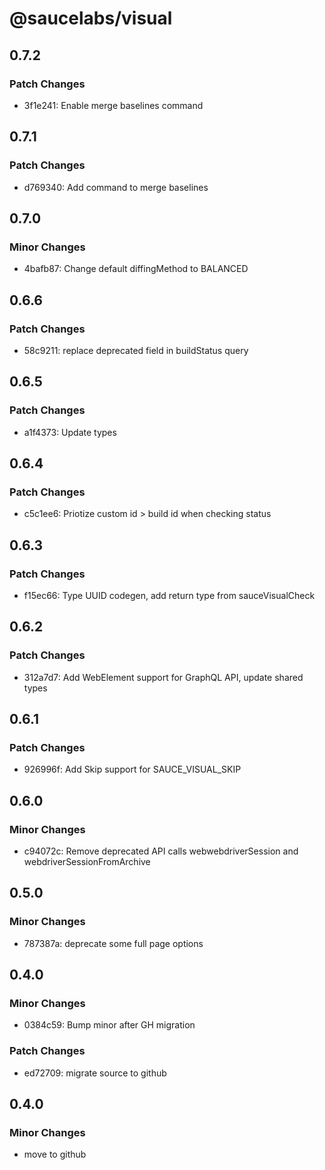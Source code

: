 # @saucelabs/visual

## 0.7.2

### Patch Changes

- 3f1e241: Enable merge baselines command

## 0.7.1

### Patch Changes

- d769340: Add command to merge baselines

## 0.7.0

### Minor Changes

- 4bafb87: Change default diffingMethod to BALANCED

## 0.6.6

### Patch Changes

- 58c9211: replace deprecated field in buildStatus query

## 0.6.5

### Patch Changes

- a1f4373: Update types

## 0.6.4

### Patch Changes

- c5c1ee6: Priotize custom id > build id when checking status

## 0.6.3

### Patch Changes

- f15ec66: Type UUID codegen, add return type from sauceVisualCheck

## 0.6.2

### Patch Changes

- 312a7d7: Add WebElement support for GraphQL API, update shared types

## 0.6.1

### Patch Changes

- 926996f: Add Skip support for SAUCE_VISUAL_SKIP

## 0.6.0

### Minor Changes

- c94072c: Remove deprecated API calls webwebdriverSession and webdriverSessionFromArchive

## 0.5.0

### Minor Changes

- 787387a: deprecate some full page options

## 0.4.0

### Minor Changes

- 0384c59: Bump minor after GH migration

### Patch Changes

- ed72709: migrate source to github

## 0.4.0

### Minor Changes

- move to github
